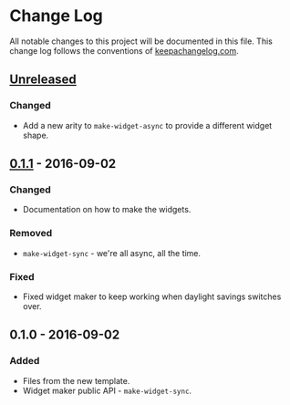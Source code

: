 # Change Log
All notable changes to this project will be documented in this file. This change log follows the conventions of [keepachangelog.com](http://keepachangelog.com/).

## [Unreleased]
### Changed
- Add a new arity to `make-widget-async` to provide a different widget shape.

## [0.1.1] - 2016-09-02
### Changed
- Documentation on how to make the widgets.

### Removed
- `make-widget-sync` - we're all async, all the time.

### Fixed
- Fixed widget maker to keep working when daylight savings switches over.

## 0.1.0 - 2016-09-02
### Added
- Files from the new template.
- Widget maker public API - `make-widget-sync`.

[Unreleased]: https://github.com/your-name/chapter-03/compare/0.1.1...HEAD
[0.1.1]: https://github.com/your-name/chapter-03/compare/0.1.0...0.1.1
